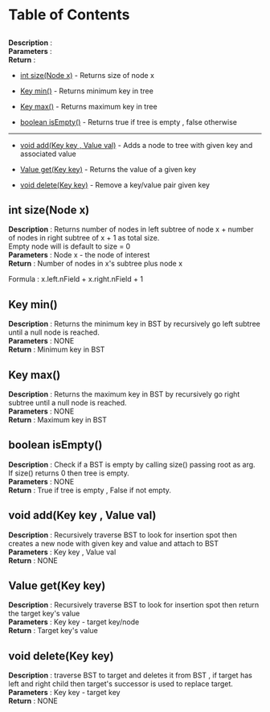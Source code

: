 # Table of Contents
## <a name=""></a>
<b>Description</b> :
</br><b>Parameters</b> : 
</br><b>Return</b> : 



* [int size(Node x)](#size) - Returns size of node x

* [Key min()](#min) - Returns minimum key in tree

* [Key max()](#max) - Returns maximum key in tree

* [boolean isEmpty()](#empty) - Returns true if tree is empty , false otherwise
---

* [void add(Key key , Value val)](#add) - Adds a node to tree with given key and associated value

* [Value get(Key key)](#get) - Returns the value of a given key

* [void delete(Key key)](#del) - Remove a key/value pair given key

## <a name="size">int size(Node x)</a>
<b>Description</b> : Returns number of nodes in left subtree of node x + number of nodes in right subtree of x  + 1 as total size. </br>Empty node will is default to size = 0 </br>
<b>Parameters</b> : Node x - the node of interest</br>
<b>Return</b> : Number of nodes in x's subtree plus node x

Formula : x.left.nField + x.right.nField + 1


## <a name="min">Key min()</a>
<b>Description</b> : Returns the minimum key in BST by recursively go left subtree until a null node is reached.
</br><b>Parameters</b> : NONE
</br><b>Return</b> : Minimum key in BST

## <a name="max">Key max()</a>
<b>Description</b> : Returns the maximum key in BST by recursively go right subtree until a null node is reached.
</br><b>Parameters</b> : NONE
</br><b>Return</b> : Maximum key in BST

## <a name="empty">boolean isEmpty()</a>
<b>Description</b> : Check if a BST is empty by calling size() passing root as arg.  If size() returns 0 then tree is empty.
</br><b>Parameters</b> : NONE
</br><b>Return</b> : True if tree is empty , False if not empty.

## <a name="add">void add(Key key , Value val)</a>
<b>Description</b> : Recursively traverse BST to look for insertion spot then creates a new node with given key and value and attach to BST
</br><b>Parameters</b> : Key key , Value val
</br><b>Return</b> : NONE

## <a name="get">Value get(Key key)</a>
<b>Description</b> : Recursively traverse BST to look for insertion spot then return the target key's value
</br><b>Parameters</b> : Key key - target key/node
</br><b>Return</b> : Target key's value

## <a name="del">void delete(Key key)</a>
<b>Description</b> : traverse BST to target and deletes it from BST , if target has left and right child then target's successor is used to replace target.
</br><b>Parameters</b> : Key key - target key 
</br><b>Return</b> : NONE

